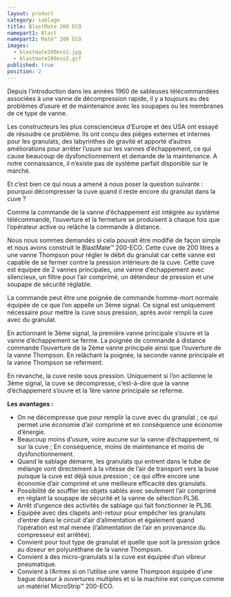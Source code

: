 ```yaml
---
layout: product
category: sablage
title: BlastMate 200 ECO
namepart1: Blast
namepart2: Mate™ 200 ECO
images: 
  - blastmate200eco1.jpg
  - blastmate200eco2.gif
published: true
position: 2
---
```


Depuis l’introduction dans les années 1960 de sableuses télécommandées associées à une vanne de décompression rapide, il y a toujours eu des problèmes d’usure et de maintenance avec les soupapes ou les membranes de ce type de vanne.

Les constructeurs les plus consciencieux d’Europe et des USA ont essayé de résoudre ce problème. Ils ont conçu des pièges externes et internes pour les granulats, des labyrinthes de gravité et apporté d’autres améliorations pour arrêter l’usure sur les vannes d’échappement, ce qui cause beaucoup de dysfonctionnement et demande de la maintenance. A notre connaissance, il n’existe pas de système parfait disponible sur le marché.

Et c’est bien ce qui nous a amené à nous poser la question suivante : pourquoi décompresser la cuve quand il reste encore du granulat dans la cuve ?

Comme la commande de la vanne d’échappement est intégrée au système télécommandé, l’ouverture et la fermeture se produisent à chaque fois que l’opérateur active ou relâche la commande à distance.

Nous nous sommes demandés si cela pouvait être modifié de façon simple et nous avons construit le <span class="text-brand-2">Blast</span><span class="text-brand-1">Mate™</span> 200-ECO. Cette cuve de 200 litres a une vanne Thompson pour régler le débit du granulat car cette vanne est capable de se fermer contre la pression intérieure de la cuve. Cette cuve est équipée de 2 vannes principales, une vanne d’échappement avec silencieux,  un filtre pour l’air comprimé, un détendeur de pression et une soupape de sécurité réglable.

La commande peut être une poignée de commande homme-mort normale équipée de ce que l’on appelle un 3ème signal. Ce signal est uniquement nécessaire pour mettre la cuve sous pression, après avoir rempli  la cuve avec du granulat.

En actionnant le 3ème signal, la première vanne principale s’ouvre et la vanne d’échappement se ferme.
La poignée de commande à distance commande l’ouverture de la 2ème vanne principale ainsi que l’ouverture de la vanne Thompson. En relâchant la poignée, la seconde vanne principale et la vanne Thompson se referment.

En revanche, la cuve reste sous pression. Uniquement si l’on actionne le 3ème signal, la cuve se décompresse, c’est-à-dire que la vanne d’échappement s’ouvre et la 1ère  vanne principale se referme.

**Les avantages :**

* On ne décompresse que pour remplir la cuve avec du granulat ; ce qui permet une économie d’air comprimé et en conséquence une économie d’énergie.
* Beaucoup moins d’usure, voire aucune sur la vanne d’échappement, ni sur la cuve ; En conséquence, moins de maintenance et moins de dysfonctionnement.
* Quand le sablage démarre, les granulats qui entrent dans le tube de mélange vont directement à la vitesse de l’air de transport vers la buse puisque la cuve est déjà sous pression ; ce qui offre encore une économie d’air comprimé et une meilleure efficacité des granulats.
* Possibilité de souffler les objets sablés avec seulement l’air comprimé en réglant la soupape de sécurité et la vanne de sélection PL36.
* Arrêt d’urgence des activités de sablage qui fait fonctionner le PL36.
* Equipée avec des clapets anti-retour pour empêcher les granulats d’entrer dans le circuit d’air d’alimentation et également quand l’opération est mal menée (l’alimentation de l’air en provenance du compresseur est arrêtée).
* Convient pour tout type de granulat et quelle que soit la pression grâce au doseur en polyuréthane de la vanne Thompson.
* Convient à des micro-granulats si la cuve est équipée d’un vibreur pneumatique.
* Convient à l’Armex si on l’utilise une vanne Thompson équipée d’une bague doseur à ouvertures multiples et si la machine est conçue comme un  matériel <span class="text-brand-2">Micro</span><span class="text-brand-1">Strip™</span> 200-ECO.

